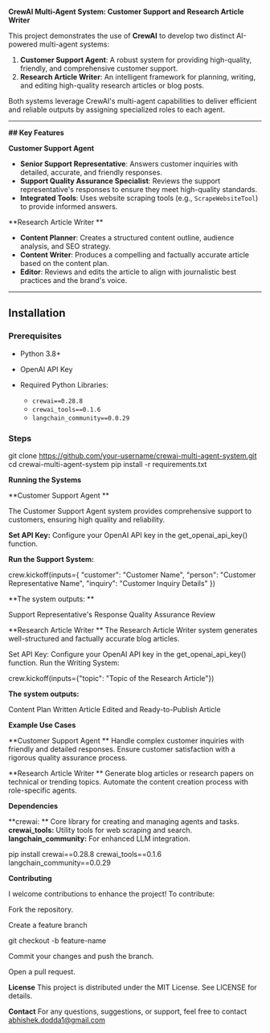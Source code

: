 **CrewAI Multi-Agent System: Customer Support and Research Article Writer**

This project demonstrates the use of **CrewAI** to develop two distinct AI-powered multi-agent systems:
1. **Customer Support Agent**: A robust system for providing high-quality, friendly, and comprehensive customer support.
2. **Research Article Writer**: An intelligent framework for planning, writing, and editing high-quality research articles or blog posts.

Both systems leverage CrewAI's multi-agent capabilities to deliver efficient and reliable outputs by assigning specialized roles to each agent.

---

**## Key Features**

**Customer Support Agent**

- **Senior Support Representative**: Answers customer inquiries with detailed, accurate, and friendly responses.
- **Support Quality Assurance Specialist**: Reviews the support representative's responses to ensure they meet high-quality standards.
- **Integrated Tools**: Uses website scraping tools (e.g., `ScrapeWebsiteTool`) to provide informed answers.

**Research Article Writer
**
- **Content Planner**: Creates a structured content outline, audience analysis, and SEO strategy.
- **Content Writer**: Produces a compelling and factually accurate article based on the content plan.
- **Editor**: Reviews and edits the article to align with journalistic best practices and the brand's voice.

---

## Installation

### Prerequisites

- Python 3.8+

- OpenAI API Key

- Required Python Libraries:
  - `crewai==0.28.8`
  - `crewai_tools==0.1.6`
  - `langchain_community==0.0.29`

### Steps
   git clone https://github.com/your-username/crewai-multi-agent-system.git
   cd crewai-multi-agent-system
   pip install -r requirements.txt

**Running the Systems**

**Customer Support Agent
**

The Customer Support Agent system provides comprehensive support to customers, ensuring high quality and reliability.

**Set API Key:** Configure your OpenAI API key in the get_openai_api_key() function.

**Run the Support System:**

crew.kickoff(inputs={
    "customer": "Customer Name",
    "person": "Customer Representative Name",
    "inquiry": "Customer Inquiry Details"
})


**The system outputs:
**

Support Representative's Response
Quality Assurance Review


**Research Article Writer
**
The Research Article Writer system generates well-structured and factually accurate blog articles.

Set API Key: Configure your OpenAI API key in the get_openai_api_key() function.
Run the Writing System:

crew.kickoff(inputs={"topic": "Topic of the Research Article"})

**The system outputs:**

Content Plan
Written Article
Edited and Ready-to-Publish Article

**Example Use Cases**

**Customer Support Agent
**
Handle complex customer inquiries with friendly and detailed responses.
Ensure customer satisfaction with a rigorous quality assurance process.

**Research Article Writer
**
Generate blog articles or research papers on technical or trending topics.
Automate the content creation process with role-specific agents.

**Dependencies**

**crewai: ** Core library for creating and managing agents and tasks.
**crewai_tools:** Utility tools for web scraping and search.
**langchain_community:** For enhanced LLM integration.

pip install crewai==0.28.8 crewai_tools==0.1.6 langchain_community==0.0.29

**Contributing**

I welcome contributions to enhance the project! To contribute:

Fork the repository.

Create a feature branch

git checkout -b feature-name

Commit your changes and push the branch.

Open a pull request.

**License**
This project is distributed under the MIT License. See LICENSE for details.

**Contact**
For any questions, suggestions, or support, feel free to contact abhishek.dodda1@gmail.com


